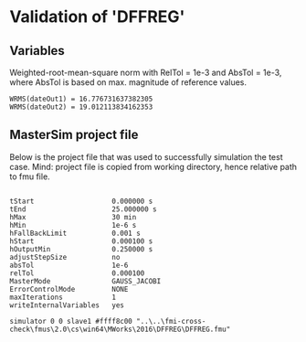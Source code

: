 # Validation of 'DFFREG'

## Variables
Weighted-root-mean-square norm with RelTol = 1e-3 and AbsTol = 1e-3, where
AbsTol is based on max. magnitude of reference values.

```
WRMS(dateOut1) = 16.776731637382305
WRMS(dateOut2) = 19.012113834162353
```

## MasterSim project file

Below is the project file that was used to successfully simulation the test case.
Mind: project file is copied from working directory, hence relative path to fmu file.

```

tStart                   0.000000 s
tEnd                     25.000000 s
hMax                     30 min
hMin                     1e-6 s
hFallBackLimit           0.001 s
hStart                   0.000100 s
hOutputMin               0.250000 s
adjustStepSize           no
absTol                   1e-6
relTol                   0.000100
MasterMode               GAUSS_JACOBI
ErrorControlMode         NONE
maxIterations            1
writeInternalVariables   yes

simulator 0 0 slave1 #ffff8c00 "..\..\fmi-cross-check\fmus\2.0\cs\win64\MWorks\2016\DFFREG\DFFREG.fmu"


```

